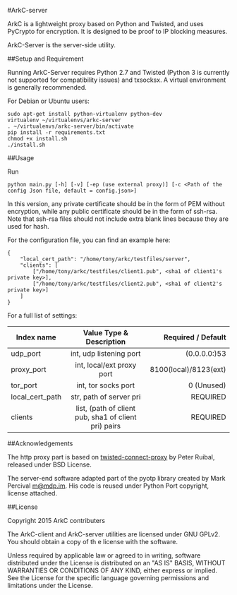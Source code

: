 #ArkC-server

ArkC is a lightweight proxy based on Python and Twisted, and uses PyCrypto for encryption. It is designed to be proof to IP blocking measures.

ArkC-Server is the server-side utility.

##Setup and Requirement

Running ArkC-Server requires Python 2.7 and Twisted (Python 3 is currently not supported for compatibility issues) and txsocksx. A virtual environment is generally recommended.

For Debian or Ubuntu users:

```
sudo apt-get install python-virtualenv python-dev
virtualenv ~/virtualenvs/arkc-server
. ~/virtualenvs/arkc-server/bin/activate
pip install -r requirements.txt
chmod +x install.sh
./install.sh
```

##Usage

Run

```
python main.py [-h] [-v] [-ep (use external proxy)] [-c <Path of the config Json file, default = config.json>]
```

In this version, any private certificate should be in the form of PEM without encryption, while any public certificate should be in the form of ssh-rsa. Note that ssh-rsa files should not include extra blank lines because they are used for hash.

For the configuration file, you can find an example here:

```
{
    "local_cert_path": "/home/tony/arkc/testfiles/server",
    "clients": [
        ["/home/tony/arkc/testfiles/client1.pub", <sha1 of client1's private key>],
        ["/home/tony/arkc/testfiles/client2.pub", <sha1 of client2's private key>]
    ]
}
```

For a full list of settings:

| Index name            | Value Type & Description | Required / Default   |
| ----------------------|:------------------------:| --------------------:|
| udp_port              | int, udp listening port  | (0.0.0.0:)53       |
| proxy_port            | int, local/ext proxy port| 8100(local)/8123(ext)|
| tor_port              | int, tor socks port      | 0 (Unused)           |
| local_cert_path       | str, path of server pri  | REQUIRED             |
| clients               | list, (path of client pub, sha1 of client pri) pairs  | REQUIRED             |

##Acknowledgements

The http proxy part is based on [twisted-connect-proxy](https://github.com/fmoo/twisted-connect-proxy) by Peter Ruibal, released under BSD License.

The server-end software adapted part of the pyotp library created by Mark Percival <m@mdp.im>. His code is reused under Python Port copyright, license attached.

##License

Copyright 2015 ArkC contributers

The ArkC-client and ArkC-server utilities are licensed under GNU GPLv2. You should obtain a copy of th
e license with the software.

Unless required by applicable law or agreed to in writing, software
distributed under the License is distributed on an "AS IS" BASIS, WITHOUT
WARRANTIES OR CONDITIONS OF ANY KIND, either express or implied. See the
License for the specific language governing permissions and limitations
under the License.
